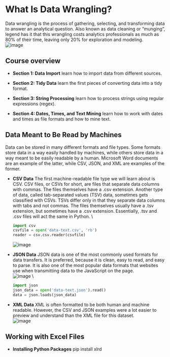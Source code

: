 # What Is Data Wrangling?
Data wrangling is the process of gathering, selecting, and transforming data to answer an analytical question. Also known as data cleaning or “munging”, legend has it that this wrangling costs analytics professionals as much as 80% of their time, leaving only 20% for exploration and modeling. \
![image](https://user-images.githubusercontent.com/58425689/106841812-e79a2d00-66ca-11eb-95c2-3bebe6ffc3f0.png)

## Course overview 
- **Section 1: Data Import**
  learn how to import data from different sources.

- **Section 2: Tidy Data**
  learn the first pieces of converting data into a tidy format.

- **Section 3: String Processing**
  learn how to process strings using regular expressions (regex).

- **Section 4: Dates, Times, and Text Mining**
  learn how to work with dates and times as file formats and how to mine text.

## Data Meant to Be Read by Machines
Data can be stored in many different formats and file types. Some formats store data in a way easily handled by machines, while others store data in a way meant to be easily readable by a human. Microsoft Word documents are an example of the latter, while CSV, JSON, and XML are examples of the former.

- **CSV Data**
  The first machine-readable file type we will learn about is CSV. CSV files, or CSVs for short, are files that separate data columns with commas. The files themselves have a .csv extension. Another type of data, called tab-separated values (TSV) data, sometimes gets classified with CSVs. TSVs differ only in that they separate data columns with tabs and not commas. The files themselves usually have a .tsv extension, but sometimes have a .csv extension. Essentially, .tsv and .csv files will act the same in Python. \
  
  ``` python
  import csv
  csvfile = open('data-text.csv', 'rb')
  reader = csv.csv.reader(csvfile)
  ```
  ![image](https://user-images.githubusercontent.com/58425689/106841666-a7d34580-66ca-11eb-8672-1a85f2049ab8.png)

- **JSON Data**
  JSON data is one of the most commonly used formats for data transfers. It is preferred, because it is clean, easy to read, and easy to parse. It is also one of the most popular data formats that websites use when transmitting data to the JavaScript on the page. \
![image](https://user-images.githubusercontent.com/58425689/106841915-25975100-66cb-11eb-984a-1e63412a9b09.png) \
  ``` python
  import json
  json_data = open('data-text.json').read()
  data = json.loads(json_data)
  ```

- **XML Data**
  XML is often formatted to be both human and machine readable. However, the CSV and JSON examples were a lot easier to preview and understand than the XML file for this dataset. \
  ![image](https://user-images.githubusercontent.com/58425689/106842134-83c43400-66cb-11eb-9e96-19308756d4db.png)

## Working with Excel Files

- **Installing Python Packages**
  pip install xlrd


  
  
  
